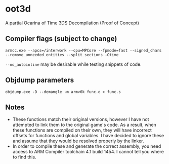 # oot3d
A partial Ocarina of Time 3DS Decompilation (Proof of Concept)

## Compiler flags (subject to change)
`armcc.exe --apcs=/interwork --cpu=MPCore --fpmode=fast --signed_chars --remove_unneeded_entities --split_sections -Otime`

`--no_autoinline` may be desirable while testing snippets of code.

## Objdump parameters
`objdump.exe -D --demangle -m armv6k func.o > func.s`

## Notes
* These functions match their original versions, however I have not attempted to link them to the original game's code. As a result, when these functions are compiled on their own, they will have incorrect offsets for functions and global variables. I have decided to ignore these and assume that they would be resolved properly by the linker.
* In order to compile these and generate the correct assembly, you need access to ARM Compiler toolchain 4.1 build 1454. I cannot tell you where to find this.
